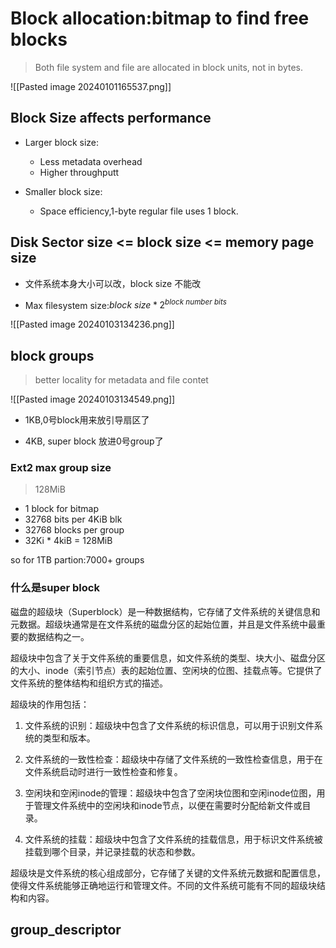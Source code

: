# Block allocation:bitmap to find free blocks

>Both file system and file are allocated in block units, not in bytes.


![[Pasted image 20240101165537.png]]

## Block Size affects performance


- Larger block size:
   - Less metadata overhead
   - Higher throughputt

- Smaller block size:
   - Space efficiency,1-byte regular file uses 1 block.


## Disk Sector size <= block size <= memory page size	

- 文件系统本身大小可以改，block size 不能改


- Max filesystem size:$block\ size*2^{block\ number\ bits }$

![[Pasted image 20240103134236.png]]


## block groups
> better locality for metadata and file contet

![[Pasted image 20240103134549.png]]
- 1KB,0号block用来放引导扇区了

 - 4KB, super block 放进0号group了

### Ext2 max group size  
> 128MiB

- 1 block for bitmap
- 32768 bits per 4KiB blk
- 32768 blocks per group
- 32Ki \* 4kiB = 128MiB

so for 1TB partion:7000+ groups


### 什么是super block
磁盘的超级块（Superblock）是一种数据结构，它存储了文件系统的关键信息和元数据。超级块通常是在文件系统的磁盘分区的起始位置，并且是文件系统中最重要的数据结构之一。

超级块中包含了关于文件系统的重要信息，如文件系统的类型、块大小、磁盘分区的大小、inode（索引节点）表的起始位置、空闲块的位图、挂载点等。它提供了文件系统的整体结构和组织方式的描述。

超级块的作用包括：

1. 文件系统的识别：超级块中包含了文件系统的标识信息，可以用于识别文件系统的类型和版本。
    
2. 文件系统的一致性检查：超级块中存储了文件系统的一致性检查信息，用于在文件系统启动时进行一致性检查和修复。
    
3. 空闲块和空闲inode的管理：超级块中包含了空闲块位图和空闲inode位图，用于管理文件系统中的空闲块和inode节点，以便在需要时分配给新文件或目录。
    
4. 文件系统的挂载：超级块中包含了文件系统的挂载信息，用于标识文件系统被挂载到哪个目录，并记录挂载的状态和参数。
    

超级块是文件系统的核心组成部分，它存储了关键的文件系统元数据和配置信息，使得文件系统能够正确地运行和管理文件。不同的文件系统可能有不同的超级块结构和内容。


## group_descriptor

